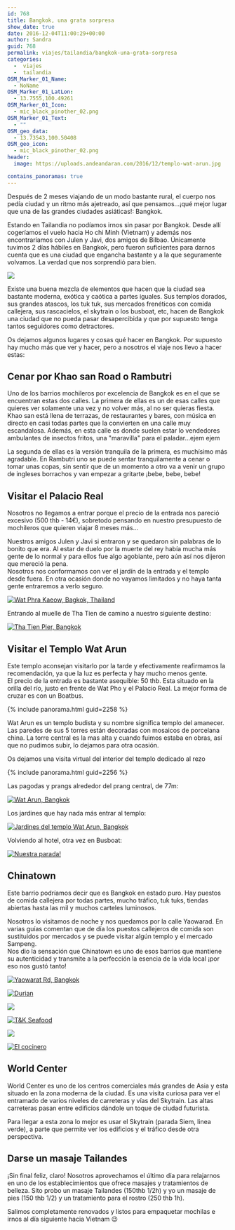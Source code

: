 ```yaml
---
id: 768
title: Bangkok, una grata sorpresa
show_date: true
date: 2016-12-04T11:00:29+00:00
author: Sandra
guid: 768
permalink: viajes/tailandia/bangkok-una-grata-sorpresa
categories:
  -  viajes
  -  tailandia
OSM_Marker_01_Name:
  - NoName
OSM_Marker_01_LatLon:
  - 13.7555,100.49261
OSM_Marker_01_Icon:
  - mic_black_pinother_02.png
OSM_Marker_01_Text:
  - ""
OSM_geo_data:
  - 13.73543,100.50408
OSM_geo_icon:
  - mic_black_pinother_02.png
header:
  image: https://uploads.andeandaran.com/2016/12/templo-wat-arun.jpg

contains_panoramas: true
---
```


  Después de 2 meses viajando de un modo bastante rural, el cuerpo nos pedía ciudad y un ritmo más ajetreado, así que pensamos...¡qué mejor lugar que una de las grandes ciudades asiáticas!: Bangkok.



  Estando en Tailandia no podíamos irnos sin pasar por Bangkok. Desde allí cogeríamos el vuelo hacia Ho chi Minh (Vietnam) y además nos encontraríamos con Julen y Javi, dos amigos de Bilbao. Únicamente tuvimos 2 días hábiles en Bangkok, pero fueron suficientes para darnos cuenta que es una ciudad que engancha bastante y a la que seguramente volvamos. La verdad que nos sorprendió para bien.<!--more-->


[<img src="https://live.staticflickr.com/5723/31035838950_450afb9c96_c.jpg"  />](https://www.flickr.com/photos/sitoo/31035838950/)


  Existe una buena mezcla de elementos que hacen que la ciudad sea bastante moderna, exótica y caótica a partes iguales. Sus templos dorados, sus grandes atascos, los tuk tuk, sus mercados frenéticos con comida callejera, sus rascacielos, el skytrain o los busboat, etc, hacen de Bangkok una ciudad que no pueda pasar desapercibida y que por supuesto tenga tantos seguidores como detractores.



  Os dejamos algunos lugares y cosas qué hacer en Bangkok. Por supuesto hay mucho más que ver y hacer, pero a nosotros el viaje nos llevo a hacer estas:


## Cenar por Khao san Road o Rambutri



  Uno de los barrios mochileros por excelencia de Bangkok es en el que se encuentran estas dos calles. La primera de ellas es un de esas calles que quieres ver solamente una vez y no volver más, al no ser quieras fiesta. Khao san está llena de terrazas, de restaurantes y bares, con música en directo en casi todas partes que la convierten en una calle muy escandalosa. Además, en esta calle es donde suelen estar lo vendedores ambulantes de insectos fritos, una "maravilla" para el paladar...ejem ejem



  La segunda de ellas es la versión tranquila de la primera, es muchísimo más agradable. En Rambutri uno se puede sentar tranquilamente a cenar o tomar unas copas, sin sentir que de un momento a otro va a venir un grupo de ingleses borrachos y van empezar a gritarte ¡bebe, bebe, bebe!


## Visitar el Palacio Real



  Nosotros no llegamos a entrar porque el precio de la entrada nos pareció excesivo (500 thb - 14€), sobretodo pensando en nuestro presupuesto de mochileros que quieren viajar 8 meses más...



  Nuestros amigos Julen y Javi si entraron y se quedaron sin palabras de lo bonito que era. Al estar de duelo por la muerte del rey había mucha más gente de lo normal y para ellos fue algo agobiante, pero aún así nos dijeron que mereció la pena.<br /> Nosotros nos conformamos con ver el jardín de la entrada y el templo desde fuera. En otra ocasión donde no vayamos limitados y no haya tanta gente entraremos a verlo seguro.


[<img src="https://live.staticflickr.com/5778/31334331915_a5fbb058ba_c.jpg" alt="Wat Phra Kaeow, Bagkok, Thailand" />](https://www.flickr.com/photos/sitoo/31334331915/)


  Entrando al muelle de Tha Tien de camino a nuestro siguiente destino:


[<img src="https://live.staticflickr.com/5581/31353254745_a4f3d3c997_c.jpg" alt="Tha Tien Pier, Bangkok"  />](https://www.flickr.com/photos/sitoo/31353254745/in/dateposted/)

## Visitar el Templo Wat Arun

  Este templo aconsejan visitarlo por la tarde y efectivamente reafirmamos la recomendación, ya que la luz es perfecta y hay mucho menos gente.<br /> El precio de la entrada es bastante asequible: 50 thb. Esta situado en la orilla del río, justo en frente de Wat Pho y el Palacio Real. La mejor forma de cruzar es con un Boatbus.


{% include panorama.html guid=2258 %}


  Wat Arun es un templo budista y su nombre significa templo del amanecer. Las paredes de sus 5 torres están decoradas con mosaicos de porcelana china. La torre central es la mas alta y cuando fuimos estaba en obras, así que no pudimos subir, lo dejamos para otra ocasión.



  Os dejamos una visita virtual del interior del templo dedicado al rezo


{% include panorama.html guid=2256 %}


  Las pagodas y prangs alrededor del prang central, de 77m:


[<img src="https://farm6.staticflickr.com/5657/31345280926_d024bf281a_c.jpg" alt="Wat Arun, Bangkok"  />](https://www.flickr.com/photos/sitoo/31345280926/in/dateposted/)


  Los jardines que hay nada más entrar al templo:


[<img src="https://farm6.staticflickr.com/5808/31266577281_e5f389a02f_c.jpg" alt="Jardines del templo Wat Arun, Bangkok" />](https://www.flickr.com/photos/sitoo/31266577281/in/dateposted/)


  Volviendo al hotel, otra vez en Busboat:


[<img src="https://live.staticflickr.com/5731/31345282996_47f1075fec_c.jpg" alt="Nuestra parada!"  />](https://www.flickr.com/photos/sitoo/31345282996/in/dateposted/)

## Chinatown



  Este barrio podríamos decir que es Bangkok en estado puro. Hay puestos de comida callejera por todas partes, mucho tráfico, tuk tuks, tiendas abiertas hasta las mil y muchos carteles luminosos.



  Nosotros lo visitamos de noche y nos quedamos por la calle Yaowarad. En varias guías comentan que de día los puestos callejeros de comida son sustituidos por mercados y se puede visitar algún templo y el mercado Sampeng.<br /> Nos dio la sensación que Chinatown es uno de esos barrios que mantiene su autenticidad y transmite a la perfección la esencia de la vida local ¡por eso nos gustó tanto!


[<img src="https://live.staticflickr.com/5324/31290099681_aecaa47857_c.jpg" alt="Yaowarat Rd, Bangkok"  />](https://www.flickr.com/photos/sitoo/31290099681/in/dateposted/)

[<img src="https://live.staticflickr.com/5711/31263796822_0f751b7128_c.jpg" alt="Durian"  />](https://www.flickr.com/photos/sitoo/31263796822/)

[<img src="https://live.staticflickr.com/5342/31035840330_fabc540059_c.jpg"  />](https://www.flickr.com/photos/sitoo/31035840330/in/dateposted/)

[<img src="https://live.staticflickr.com/5783/31035839880_d6eef0450c_c.jpg" alt="T&K Seafood"  />](https://www.flickr.com/photos/sitoo/31035839880/in/dateposted/)

[<img src="https://live.staticflickr.com/5806/31408166495_a3520a74d2_c.jpg"  />](https://www.flickr.com/photos/sitoo/31408166495/in/dateposted/)

[<img src="https://live.staticflickr.com/5698/31408167185_6f12b118d9_c.jpg" alt="El cocinero"  />](https://www.flickr.com/photos/sitoo/31408167185/in/dateposted/)

## World Center

  World Center es uno de los centros comerciales más grandes de Asia y esta situado en la zona moderna de la ciudad. Es una visita curiosa para ver el entramado de varios niveles de carreteras y vías del Skytrain. Las altas carreteras pasan entre edificios dándole un toque de ciudad futurista.

  Para llegar a esta zona lo mejor es usar el Skytrain (parada Siem, linea verde), a parte que permite ver los edificios y el tráfico desde otra perspectiva.


## Darse un masaje Tailandes

  ¡Sin final feliz, claro! Nosotros aprovechamos el último día para relajarnos en uno de los establecimientos que ofrece masajes y tratamientos de belleza. Sito probo un masaje Tailandes (150thb 1/2h) y yo un masaje de pies (150 thb 1/2) y un tratamiento para el rostro (250 thb 1h).

  Salimos completamente renovados y listos para empaquetar mochilas e irnos al día siguiente hacia Vietnam 😉

